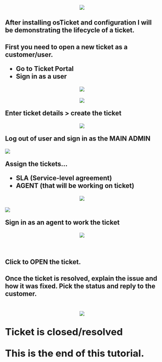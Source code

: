 
<p align="center">
<img src=https://i.imgur.com/BQKsviY.png"/></P>
</p>

<h2> After installing osTicket and configuration I will be demonstrating the lifecycle of a ticket. <h2/>

First you need to open a new ticket as a customer/user. 
 - Go to Ticket Portal
 - Sign in as a user

<p align="center">
<img src="https://i.imgur.com/lfobSMW.png"/></P>
</p>



<p align="center">
<img src="https://i.imgur.com/9RGQjTp.png"/></P>
</p>

Enter ticket details > create the ticket
<p align="center">
<img src="https://i.imgur.com/jmuF6Iu.png"/></P>
<p> Log out of user and sign in as the MAIN ADMIN </p>
<img src="https://i.imgur.com/tc82TRo.png"/></p>
</p>

Assign the tickets...
- SLA (Service-level agreement)
- AGENT (that will be working on ticket)

<p align="center">
<img src="https://i.imgur.com/ufd5ZUX.png"/></P>
<img src="https://i.imgur.com/MPxx0Zh.png"/></P>
</p>


Sign in as an agent to work the ticket

<p align="center">
<img src="https://i.imgur.com/tBvyQ6G.png"/></P>
</p>
<br />

Click to OPEN the ticket.
<h2> <a>Once the ticket is resolved, explain the issue and how it was fixed.<a/>
<a>Pick the status and reply to the customer.<a/><h2/>

<p align="center">
<img src="https://i.imgur.com/VL8ipVL.png"/></P>


Ticket is closed/resolved


This is the end of this tutorial.
